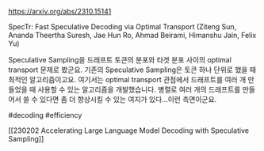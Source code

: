 https://arxiv.org/abs/2310.15141

SpecTr: Fast Speculative Decoding via Optimal Transport (Ziteng Sun, Ananda Theertha Suresh, Jae Hun Ro, Ahmad Beirami, Himanshu Jain, Felix Yu)

Speculative Sampling을 드래프트 토큰의 분포와 타겟 분포 사이의 optimal transport 문제로 봤군요. 기존의 Speculative Sampling은 토큰 하나 단위로 했을 때 최적인 알고리즘이고요. 여기서는 optimal transport 관점에서 드래프트를 여러 개 만들었을 때 사용할 수 있는 알고리즘을 개발했습니다. 병렬로 여러 개의 드래프트를 만들어서 쓸 수 있다면 좀 더 향상시킬 수 있는 여지가 있다...이런 측면이군요.

#decoding #efficiency 

[[230202 Accelerating Large Language Model Decoding with Speculative Sampling]]
